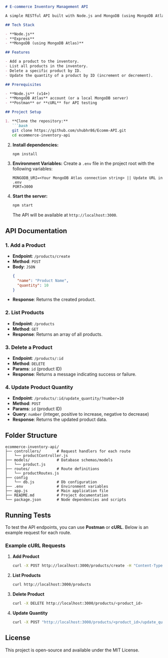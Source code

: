 
```markdown
# E-commerce Inventory Management API

A simple RESTful API built with Node.js and MongoDB (using MongoDB Atlas) to manage product inventory for an e-commerce platform. This API allows an admin to create, view, delete, and update product quantities in the database.

## Tech Stack

- **Node.js**
- **Express**
- **MongoDB (using MongoDB Atlas)**

## Features

- Add a product to the inventory.
- List all products in the inventory.
- Delete a specific product by ID.
- Update the quantity of a product by ID (increment or decrement).

## Prerequisites

- **Node.js** (v14+)
- **MongoDB Atlas** account (or a local MongoDB server)
- **Postman** or **cURL** for API testing

## Project Setup

1. **Clone the repository:**
   ```bash
   git clone https://github.com/shubhr86/Ecomm-API.git
   cd ecommerce-inventory-api
   ```

2. **Install dependencies:**
   ```bash
   npm install
   ```

3. **Environment Variables:**
   Create a `.env` file in the project root with the following variables:
   ```plaintext
   MONGODB_URI=<Your MongoDB Atlas connection string> || Update URL in .env
   PORT=3000
   ```

4. **Start the server:**
   ```bash
   npm start
   ```
   The API will be available at `http://localhost:3000`.

## API Documentation

### 1. Add a Product
- **Endpoint**: `/products/create`
- **Method**: `POST`
- **Body**: `JSON`
   ```json
   {
     "name": "Product Name",
     "quantity": 10
   }
   ```
- **Response**: Returns the created product.

### 2. List Products
- **Endpoint**: `/products`
- **Method**: `GET`
- **Response**: Returns an array of all products.

### 3. Delete a Product
- **Endpoint**: `/products/:id`
- **Method**: `DELETE`
- **Params**: `id` (product ID)
- **Response**: Returns a message indicating success or failure.

### 4. Update Product Quantity
- **Endpoint**: `/products/:id/update_quantity/?number=10`
- **Method**: `POST`
- **Params**: `id` (product ID)
- **Query**: `number` (integer, positive to increase, negative to decrease)
- **Response**: Returns the updated product data.

## Folder Structure

```
ecommerce-inventory-api/
├── controllers/       # Request handlers for each route
│   └── productController.js
├── models/            # Database schemas/models
│   └── product.js
├── routes/            # Route definitions
│   └── productRoutes.js
├── config
│   └── db.js          # Db configuration
├── .env               # Environment variables
├── app.js             # Main application file
├── README.md          # Project documentation
└── package.json       # Node dependencies and scripts
```

## Running Tests

To test the API endpoints, you can use **Postman** or **cURL**. Below is an example request for each route.

### Example cURL Requests

1. **Add Product**
   ```bash
   curl -X POST http://localhost:3000/products/create -H "Content-Type: application/json" -d '{"name":"Example Product", "quantity":10}'
   ```

2. **List Products**
   ```bash
   curl http://localhost:3000/products
   ```

3. **Delete Product**
   ```bash
   curl -X DELETE http://localhost:3000/products/<product_id>
   ```

4. **Update Quantity**
   ```bash
   curl -X POST "http://localhost:3000/products/<product_id>/update_quantity/?number=5"
   ```

## License

This project is open-source and available under the MIT License.
```
